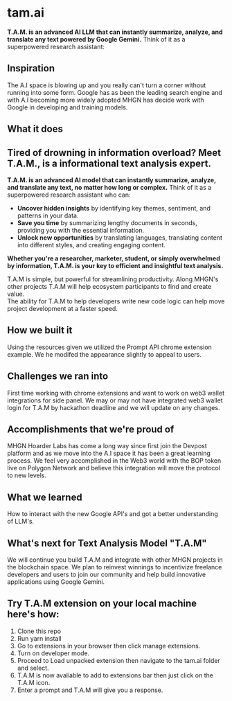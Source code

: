 # tam.ai

**T.A.M. is an advanced AI LLM that can instantly summarize, analyze, and translate any text powered by Google Gemini.** Think of it as a superpowered research assistant:

## Inspiration
The A.I space is blowing up and you really can't turn a corner without running into some form. Google has as been the leading search engine and with A.I becoming more widely adopted MHGN has decide work with Google in developing and training models.  

## What it does
## Tired of drowning in information overload? Meet T.A.M., is a informational text analysis expert.

**T.A.M. is an advanced AI model that can instantly summarize, analyze, and translate any text, no matter how long or complex.** Think of it as a superpowered research assistant who can:

* **Uncover hidden insights** by identifying key themes, sentiment, and patterns in your data.
* **Save you time** by summarizing lengthy documents in seconds, providing you with the essential information.
* **Unlock new opportunities** by translating languages, translating content into different styles, and creating engaging content.

**Whether you're a researcher, marketer, student, or simply overwhelmed by information, T.A.M. is your key to efficient and insightful text analysis.**

T.A.M is simple, but powerful for streamlining productivity. Along MHGN's other projects T.A.M will help ecosystem participants to find and create value.  
The ability for T.A.M to help developers write new code logic can help move project development at a faster speed.

## How we built it
Using the resources given we utilized the Prompt API chrome extension example. We he modifed the appearance slightly to appeal to users.

## Challenges we ran into
First time working with chrome extensions and want to work on web3 wallet integrations for side panel.
We may or may not have integrated web3 wallet login for T.A.M by hackathon deadline and we will update on any changes.

## Accomplishments that we're proud of
MHGN Hoarder Labs has come a long way since first join the Devpost platform and as we move into the A.I space it has been a great learning process. We feel very accomplished in the Web3 world with the BOP token live on Polygon Network and believe this integration will move the protocol to new levels.

## What we learned
How to interact with the new Google API's and got a better understanding of LLM's.

## What's next for Text Analysis Model "T.A.M"
We will continue you build T.A.M and integrate with other MHGN projects in the blockchain space. We plan to reinvest winnings to incentivize freelance developers and users to join our community and help build innovative applications using Google Gemini.

## Try T.A.M extension on your local machine here's how:

1. Clone this repo
2. Run yarn install
3. Go to extensions in your browser then click manage extensions.
4. Turn on developer mode.
5. Proceed to Load unpacked extension then navigate to the tam.ai folder and select.
6. T.A.M is now avaliable to add to extensions bar then just click on the T.A.M icon.
7. Enter a prompt and T.A.M will give you a response.
